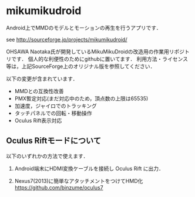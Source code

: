 mikumikudroid
=============

Android上でMMDのモデルとモーションの再生を行うアプリです．

see http://sourceforge.jp/projects/mikumikudroid/

OHSAWA Naotaka氏が開発しているMikuMikuDroidの改造用の作業用リポジトリです．
個人的な利便性のためにgithubに置いてます．
利用方法・ライセンス等は，上記SourceForge上のオリジナル版を参照してください．

以下の変更が含まれています．

- MMDとの互換性改善
- PMX暫定対応(まだ対応中のため，頂点数の上限は65535)
- 加速度，ジャイロでのトラッキング
- タッチパネルでの回転・移動操作
- Oculus Rift表示対応

Oculus Riftモードについて
------------------------

以下のいずれかの方法で使えます．

1. Android端末にHDMI変換ケーブルを接続し Oculus Rift に出力．

2. Nexus7(2013)に簡単なアタッチメントをつけてHMD化 https://github.com/binzume/oculus7

